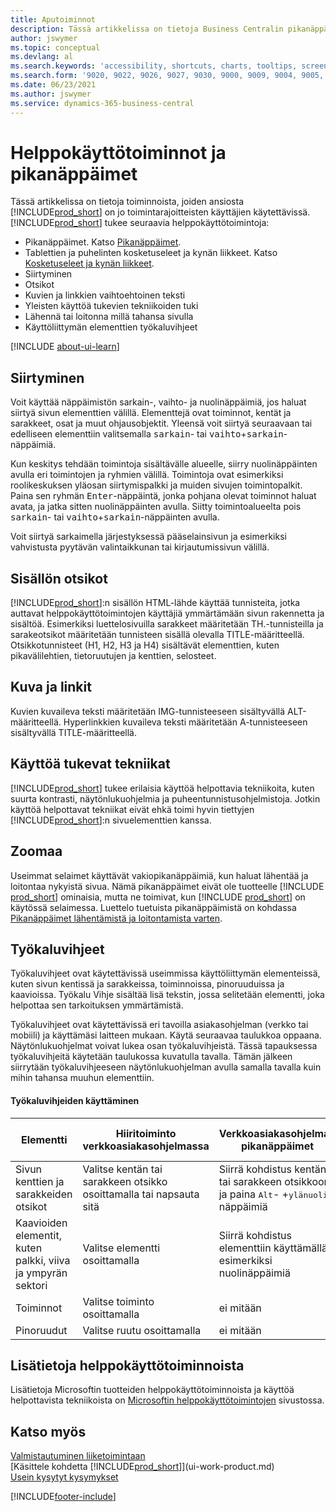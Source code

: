 ```yaml
---
title: Aputoiminnot
description: Tässä artikkelissa on tietoja Business Centralin pikanäppäimista ja muista apuominaisuuksista vammaisille henkilöille.
author: jswymer
ms.topic: conceptual
ms.devlang: al
ms.search.keywords: 'accessibility, shortcuts, charts, tooltips, screen reader'
ms.search.form: '9020, 9022, 9026, 9027, 9030, 9000, 9009, 9004, 9005, 9024, 9006, 9007, 9010, 9016, 9017'
ms.date: 06/23/2021
ms.author: jswymer
ms.service: dynamics-365-business-central
---
```

# Helppokäyttötoiminnot ja pikanäppäimet

Tässä artikkelissa on tietoja toiminnoista, joiden ansiosta [!INCLUDE[prod_short](includes/prod_short.md)] on jo toimintarajoitteisten käyttäjien käytettävissä. [!INCLUDE[prod_short](includes/prod_short.md)] tukee seuraavia helppokäyttötoimintoja:  

- Pikanäppäimet. Katso [Pikanäppäimet](keyboard-shortcuts.md).
- Tablettien ja puhelinten kosketuseleet ja kynän liikkeet. Katso [Kosketuseleet ja kynän liikkeet](touch-gestures.md).
- Siirtyminen  
- Otsikot  
- Kuvien ja linkkien vaihtoehtoinen teksti  
- Yleisten käyttöä tukevien tekniikoiden tuki 
- Lähennä tai loitonna millä tahansa sivulla
- Käyttöliittymän elementtien työkaluvihjeet

[!INCLUDE [about-ui-learn](includes/about-ui-learn.md)]

## <a name="Navigation"></a> Siirtyminen
  
Voit käyttää näppäimistön sarkain-, vaihto- ja nuolinäppäimiä, jos haluat siirtyä sivun elementtien välillä. Elementtejä ovat toiminnot, kentät ja sarakkeet, osat ja muut ohjausobjektit. Yleensä voit siirtyä seuraavaan tai edelliseen elementtiin valitsemalla <kbd>sarkain</kbd>- tai <kbd>vaihto</kbd>+<kbd>sarkain</kbd>-näppäimiä.

Kun keskitys tehdään toimintoja sisältävälle alueelle, siirry nuolinäppäinten avulla eri toimintojen ja ryhmien välillä. Toimintoja ovat esimerkiksi roolikeskuksen yläosan siirtymispalkki ja muiden sivujen toimintopalkit. Paina sen ryhmän <kbd>Enter</kbd>-näppäintä, jonka pohjana olevat toiminnot haluat avata, ja jatka sitten nuolinäppäinten avulla. Siitty toimintoalueelta pois <kbd>sarkain</kbd>- tai <kbd>vaihto</kbd>+<kbd>sarkain</kbd>-näppäinten avulla.

Voit siirtyä sarkaimella järjestyksessä pääselainsivun ja esimerkiksi vahvistusta pyytävän valintaikkunan tai kirjautumissivun välillä.  

## <a name="Headings"></a>Sisällön otsikot

[!INCLUDE[prod_short](includes/prod_short.md)]:n sisällön HTML-lähde käyttää tunnisteita, jotka auttavat helppokäyttötoimintojen käyttäjiä ymmärtämään sivun rakennetta ja sisältöä. Esimerkiksi luettelosivuilla sarakkeet määritetään TH.-tunnisteilla ja sarakeotsikot määritetään tunnisteen sisällä olevalla TITLE-määritteellä. Otsikkotunnisteet (H1, H2, H3 ja H4) sisältävät elementtien, kuten pikavälilehtien, tietoruutujen ja kenttien, selosteet.  

## <a name="Images"></a> Kuva ja linkit

Kuvien kuvaileva teksti määritetään IMG-tunnisteeseen sisältyvällä ALT-määritteellä. Hyperlinkkien kuvaileva teksti määritetään A-tunnisteeseen sisältyvällä TITLE-määritteellä.  

## <a name="AssistiveTech"></a> Käyttöä tukevat tekniikat

[!INCLUDE[prod_short](includes/prod_short.md)] tukee erilaisia käyttöä helpottavia tekniikoita, kuten suurta kontrasti, näytönlukuohjelmia ja puheentunnistusohjelmistoja. Jotkin käyttöä helpottavat tekniikat eivät ehkä toimi hyvin tiettyjen [!INCLUDE[prod_short](includes/prod_short.md)]:n sivuelementtien kanssa.  

## <a name="zoom"></a>Zoomaa

Useimmat selaimet käyttävät vakiopikanäppäimiä, kun haluat lähentää ja loitontaa nykyistä sivua. Nämä pikanäppäimet eivät ole tuotteelle [!INCLUDE [prod_short](includes/prod_short.md)] ominaisia, mutta ne toimivat, kun [!INCLUDE [prod_short](includes/prod_short.md)] on käytössä selaimessa. Luettelo tuetuista pikanäppäimistä on kohdassa [Pikanäppäimet lähentämistä ja loitontamista varten](keyboard-shortcuts.md#zoomshortcuts).

## Työkaluvihjeet

Työkaluvihjeet ovat käytettävissä useimmissa käyttöliittymän elementeissä, kuten sivun kentissä ja sarakkeissa, toiminnoissa, pinoruuduissa ja kaavioissa. Työkalu Vihje sisältää lisä tekstin, jossa selitetään elementti, joka helpottaa sen tarkoituksen ymmärtämistä. 

Työkaluvihjeet ovat käytettävissä eri tavoilla asiakasohjelman (verkko tai mobiili) ja käyttämäsi laitteen mukaan. Käytä seuraavaa taulukkoa oppaana. Näytönlukuohjelmat voivat lukea osan työkaluvihjeistä. Tässä tapauksessa työkaluvihjeitä käytetään taulukossa kuvatulla tavalla. Tämän jälkeen siirrytään työkaluvihjeeseen näytönlukuohjelman avulla samalla tavalla kuin mihin tahansa muuhun elementtiin.

#### Työkaluvihjeiden käyttäminen

|Elementti|Hiiritoiminto verkkoasiakasohjelmassa|Verkkoasiakasohjelman pikanäppäimet|Mobiilisovelluksen kosketusele tabletissa/puhelimessa|Näytönlukuohjelman tuki|
|-------|-----------------|------------|--------------------------|---------------------|
|Sivun kenttien ja sarakkeiden otsikot|Valitse kentän tai sarakkeen otsikko osoittamalla tai napsauta sitä|Siirrä kohdistus kentän tai sarakkeen otsikkoon ja paina <kbd>Alt</kbd>- +<kbd>ylänuoli</kbd>-näppäimiä|Napauta kentän otsikkoa |kyllä|
|Kaavioiden elementit, kuten palkki, viiva ja ympyrän sektori|Valitse elementti osoittamalla|Siirrä kohdistus elementtiin käyttämällä esimerkiksi nuolinäppäimiä|Napauta elementtiä ja pidä sitä painettuna|kyllä|
|Toiminnot|Valitse toiminto osoittamalla|ei mitään|ei mitään |ei|
|Pinoruudut|Valitse ruutu osoittamalla |ei mitään|ei mitään|ei|


<!--
- With a mouse, hover over the element.
- With keyboard, press the Alt+Up Arrow keys.
- On a tablet or phone, tap and hold on the element. To learn about more gestures, see [Touch and Pen Gestures](touch-gestures.md)

-->

## Lisätietoja helppokäyttötoiminnoista

Lisätietoja Microsoftin tuotteiden helppokäyttötoiminnoista ja käyttöä helpottavista tekniikoista on [Microsoftin helppokäyttötoimintojen](https://go.microsoft.com/fwlink/?LinkId=262160) sivustossa.

## Katso myös

[Valmistautuminen liiketoimintaan](ui-get-ready-business.md)  
[Käsittele kohdetta [!INCLUDE[prod_short](includes/prod_short.md)]](ui-work-product.md)  
[Usein kysytyt kysymykset](across-faq.yml)  

[!INCLUDE[footer-include](includes/footer-banner.md)]

